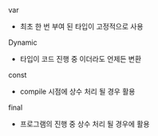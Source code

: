 var
- 최초 한 번 부여 된 타입이 고정적으로 사용

Dynamic
- 타입이 코드 진행 중 이더라도 언제든 변환

const
- compile 시점에 상수 처리 될 경우 활용

final
- 프로그램의 진행 중 상수 처리 될 경우에 활용